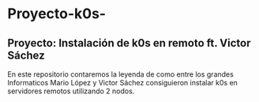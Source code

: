 # Proyecto-k0s-
## Proyecto: Instalación de k0s en remoto ft. Victor Sáchez
En este repositorio contaremos la leyenda de como entre los grandes Informaticos Mario López y Victor Sáchez consiguieron instalar k0s en servidores remotos utilizando 2 nodos.
